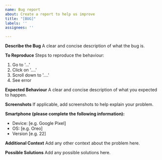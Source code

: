 ```yaml
---
name: Bug report
about: Create a report to help us improve
title: "[BUG]"
labels: ''
assignees: ''

---
```


**Describe the Bug**
A clear and concise description of what the bug is.

**To Reproduce**
Steps to reproduce the behaviour:
1. Go to '...'
2. Click on '....'
3. Scroll down to '....'
4. See error

**Expected Behaviour**
A clear and concise description of what you expected to happen.

**Screenshots**
If applicable, add screenshots to help explain your problem.

**Smartphone (please complete the following information):**
 - Device: [e.g. Google Pixel]
 - OS: [e.g. Oreo]
 - Version [e.g. 22]

**Additional Context**
Add any other context about the problem here.

**Possible Solutions**
Add any possible solutions here.

